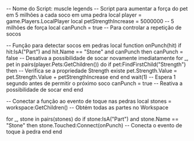 -- Nome do Script: muscle legends
-- Script para aumentar a força do pet em 5 milhões a cada soco em uma pedra
local player = game.Players.LocalPlayer
local petStrengthIncrease = 5000000 -- 5 milhões de força
local canPunch = true -- Para controlar a repetição de socos

-- Função para detectar socos em pedras
local function onPunch(hit)
    if hit:IsA("Part") and hit.Name == "Stone" and canPunch then
        canPunch = false -- Desativa a possibilidade de socar novamente imediatamente
        for _, pet in pairs(player.Pets:GetChildren()) do
            if pet:FindFirstChild("Strength") then -- Verifica se a propriedade Strength existe
                pet.Strength.Value = pet.Strength.Value + petStrengthIncrease
            end
        end
        wait(1) -- Espera 1 segundo antes de permitir o próximo soco
        canPunch = true -- Reativa a possibilidade de socar
    end
end

-- Conectar a função ao evento de toque nas pedras
local stones = workspace:GetChildren() -- Obtém todas as partes no Workspace

for _, stone in pairs(stones) do
    if stone:IsA("Part") and stone.Name == "Stone" then
        stone.Touched:Connect(onPunch) -- Conecta o evento de toque à pedra
    end
end
